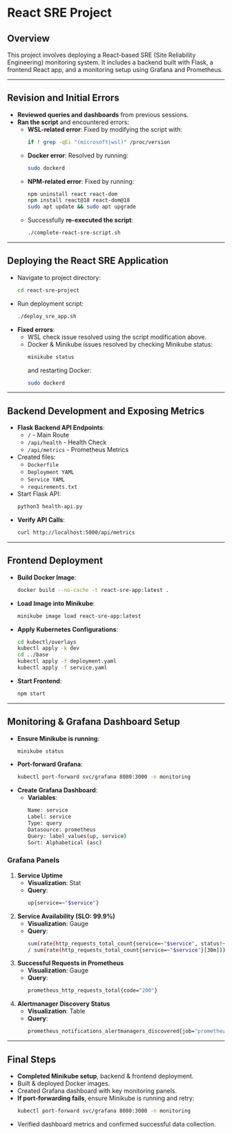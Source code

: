 # React SRE Project

## Overview
This project involves deploying a React-based SRE (Site Reliability Engineering) monitoring system. It includes a backend built with Flask, a frontend React app, and a monitoring setup using Grafana and Prometheus.

---

## Revision and Initial Errors
- **Reviewed queries and dashboards** from previous sessions.
- **Ran the script** and encountered errors:
  - **WSL-related error**: Fixed by modifying the script with:
    ```sh
    if ! grep -qEi "(microsoft|wsl)" /proc/version
    ```
  - **Docker error**: Resolved by running:
    ```sh
    sudo dockerd
    ```
  - **NPM-related error**: Fixed by running:
    ```sh
    npm uninstall react react-dom
    npm install react@18 react-dom@18
    sudo apt update && sudo apt upgrade
    ```
  - Successfully **re-executed the script**:
    ```sh
    ./complete-react-sre-script.sh
    ```

---

## Deploying the React SRE Application
- Navigate to project directory:
  ```sh
  cd react-sre-project
  ```
- Run deployment script:
  ```sh
  ./deploy_sre_app.sh
  ```
- **Fixed errors**:
  - WSL check issue resolved using the script modification above.
  - Docker & Minikube issues resolved by checking Minikube status:
    ```sh
    minikube status
    ```
    and restarting Docker:
    ```sh
    sudo dockerd
    ```

---

## Backend Development and Exposing Metrics
- **Flask Backend API Endpoints**:
  - `/` - Main Route
  - `/api/health` - Health Check
  - `/api/metrics` - Prometheus Metrics
- Created files:
  - `Dockerfile`
  - `Deployment YAML`
  - `Service YAML`
  - `requirements.txt`
- Start Flask API:
  ```sh
  python3 health-api.py
  ```
- **Verify API Calls**:
  ```sh
  curl http://localhost:5000/api/metrics
  ```

---

## Frontend Deployment
- **Build Docker Image**:
  ```sh
  docker build --no-cache -t react-sre-app:latest .
  ```
- **Load Image into Minikube**:
  ```sh
  minikube image load react-sre-app:latest
  ```
- **Apply Kubernetes Configurations**:
  ```sh
  cd kubectl/overlays
  kubectl apply -k dev
  cd ../base
  kubectl apply -f deployment.yaml
  kubectl apply -f service.yaml
  ```
- **Start Frontend**:
  ```sh
  npm start
  ```

---

## Monitoring & Grafana Dashboard Setup
- **Ensure Minikube is running**:
  ```sh
  minikube status
  ```
- **Port-forward Grafana**:
  ```sh
  kubectl port-forward svc/grafana 8080:3000 -n monitoring
  ```
- **Create Grafana Dashboard**:
  - **Variables**:
    ```sh
    Name: service
    Label: service
    Type: query
    Datasource: prometheus
    Query: label_values(up, service)
    Sort: Alphabetical (asc)
    ```

### Grafana Panels
1. **Service Uptime**
   - **Visualization**: Stat
   - **Query**:
     ```sh
     up{service=~"$service"}
     ```
2. **Service Availability (SLO: 99.9%)**
   - **Visualization**: Gauge
   - **Query**:
     ```sh
     sum(rate(http_requests_total_count{service=~"$service", status!~"5.."}[30m]))
     / sum(rate(http_requests_total_count{service=~"$service"}[30m])) * 100
     ```
3. **Successful Requests in Prometheus**
   - **Visualization**: Gauge
   - **Query**:
     ```sh
     prometheus_http_requests_total{code="200"}
     ```
4. **Alertmanager Discovery Status**
   - **Visualization**: Table
   - **Query**:
     ```sh
     prometheus_notifications_alertmanagers_discovered{job="prometheus"}
     ```

---

## Final Steps
- **Completed Minikube setup**, backend & frontend deployment.
- Built & deployed Docker images.
- Created Grafana dashboard with key monitoring panels.
- **If port-forwarding fails**, ensure Minikube is running and retry:
  ```sh
  kubectl port-forward svc/grafana 8080:3000 -n monitoring
  ```
- Verified dashboard metrics and confirmed successful data collection.
